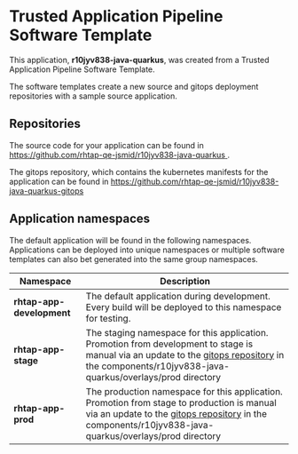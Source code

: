 # Trusted Application Pipeline Software Template

This application, **r10jyv838-java-quarkus**, was created from a Trusted Application Pipeline Software Template.

The software templates create a new source and gitops deployment repositories with a sample source application. 

## Repositories

The source code for your application can be found in [https://github.com/rhtap-qe-jsmid/r10jyv838-java-quarkus ](https://github.com/rhtap-qe-jsmid/r10jyv838-java-quarkus ).
 
The gitops repository, which contains the kubernetes manifests for the application can be found in 
[https://github.com/rhtap-qe-jsmid/r10jyv838-java-quarkus-gitops ](https://github.com/rhtap-qe-jsmid/r10jyv838-java-quarkus-gitops ) 

## Application namespaces 

The default application will be found in the following namespaces. Applications can be deployed into unique namespaces or multiple software templates can also bet generated into the same group namespaces.  

|  Namespace   |  Description   |  
| -------- | -------- |   
| **rhtap-app-development** | The default application during development. Every build will be deployed to this namespace for testing. | 
| **rhtap-app-stage** | The staging namespace for this application. Promotion from development to stage is manual via an update to the [gitops repository](https://github.com/rhtap-qe-jsmid/r10jyv838-java-quarkus-gitops ) in the components/r10jyv838-java-quarkus/overlays/prod directory |  
| **rhtap-app-prod** | The production namespace for this application. Promotion from stage to production is manual via an update to the [gitops repository](https://github.com/rhtap-qe-jsmid/r10jyv838-java-quarkus-gitops ) in the components/r10jyv838-java-quarkus/overlays/prod directory | 